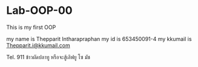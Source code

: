 # Lab-OOP-00
This is my first OOP

my name is Thepparit Intharapraphan
my id is 653450091-4
my kkumail is Thepparit.i@kkumail.com

Tel. 911
ข้าวผัดปลาทู หรือจะสู้เลิฟยู โซ มัช